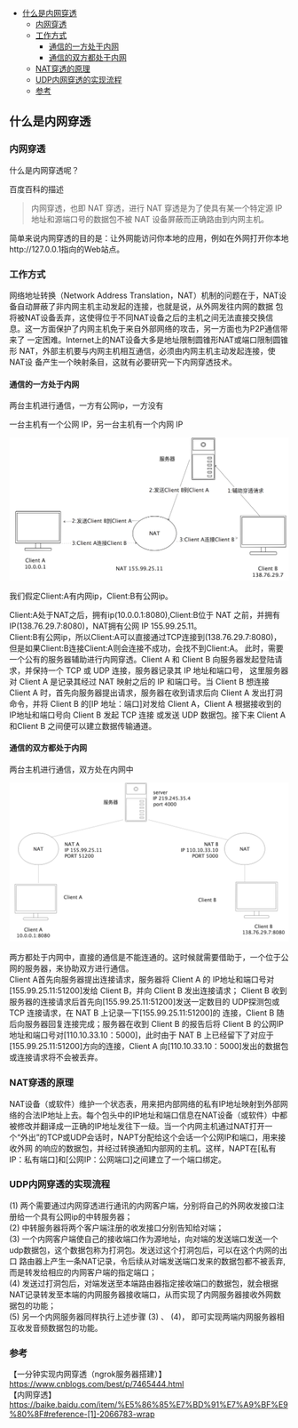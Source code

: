 <!-- START doctoc generated TOC please keep comment here to allow auto update -->
<!-- DON'T EDIT THIS SECTION, INSTEAD RE-RUN doctoc TO UPDATE -->

- [什么是内网穿透](#%E4%BB%80%E4%B9%88%E6%98%AF%E5%86%85%E7%BD%91%E7%A9%BF%E9%80%8F)
  - [内网穿透](#%E5%86%85%E7%BD%91%E7%A9%BF%E9%80%8F)
  - [工作方式](#%E5%B7%A5%E4%BD%9C%E6%96%B9%E5%BC%8F)
    - [通信的一方处于内网](#%E9%80%9A%E4%BF%A1%E7%9A%84%E4%B8%80%E6%96%B9%E5%A4%84%E4%BA%8E%E5%86%85%E7%BD%91)
    - [通信的双方都处于内网](#%E9%80%9A%E4%BF%A1%E7%9A%84%E5%8F%8C%E6%96%B9%E9%83%BD%E5%A4%84%E4%BA%8E%E5%86%85%E7%BD%91)
  - [NAT穿透的原理](#nat%E7%A9%BF%E9%80%8F%E7%9A%84%E5%8E%9F%E7%90%86)
  - [UDP内网穿透的实现流程](#udp%E5%86%85%E7%BD%91%E7%A9%BF%E9%80%8F%E7%9A%84%E5%AE%9E%E7%8E%B0%E6%B5%81%E7%A8%8B)
  - [参考](#%E5%8F%82%E8%80%83)

<!-- END doctoc generated TOC please keep comment here to allow auto update -->

## 什么是内网穿透

### 内网穿透

什么是内网穿透呢？  

百度百科的描述

> 内网穿透，也即 NAT 穿透，进行 NAT 穿透是为了使具有某一个特定源 IP 地址和源端口号的数据包不被 NAT 设备屏蔽而正确路由到内网主机。  

简单来说内网穿透的目的是：让外网能访问你本地的应用，例如在外网打开你本地http://127.0.0.1指向的Web站点。   

### 工作方式

网络地址转换（Network Address Translation，NAT）机制的问题在于，NAT设备自动屏蔽了非内网主机主动发起的连接，也就是说，从外网发往内网的数据
包将被NAT设备丢弃，这使得位于不同NAT设备之后的主机之间无法直接交换信息。这一方面保护了内网主机免于来自外部网络的攻击，另一方面也为P2P通信带来了
一定困难。Internet上的NAT设备大多是地址限制圆锥形NAT或端口限制圆锥形 NAT，外部主机要与内网主机相互通信，必须由内网主机主动发起连接，使 NAT设
备产生一个映射条目，这就有必要研究一下内网穿透技术。  

#### 通信的一方处于内网

两台主机进行通信，一方有公网ip，一方没有  

一台主机有一个公网 IP，另一台主机有一个内网 IP

![channel](/img/nat_1.png?raw=true)

我们假定Client:A有内网ip，Client:B有公网ip。  

Client:A处于NAT之后，拥有ip(10.0.0.1:8080),Client:B位于 NAT 之前，并拥有IP(138.76.29.7:8080)，NAT拥有公网 IP 155.99.25.11。  
Client:B有公网ip，所以Client:A可以直接通过TCP连接到(138.76.29.7:8080)，但是如果Client:B连接Client:A则会连接不成功，会找不到Client:A。
此时，需要一个公有的服务器辅助进行内网穿透。Client A 和 Client B 向服务器发起登陆请求，并保持一个 TCP 或 UDP 连接，服务器记录其 IP 地址和端口号，
这里服务器对 Client A 是记录其经过 NAT 映射之后的 IP 和端口号。当 Client B 想连接 Client A 时，首先向服务器提出请求，服务器在收到请求后向
 Client A 发出打洞命令，并将 Client B 的[IP 地址：端口]对发给 Client A，Client A 根据接收到的 IP地址和端口号向 Client B 发起 TCP 连接
 或发送 UDP 数据包。接下来 Client A 和Client B 之间便可以建立数据传输通道。  

#### 通信的双方都处于内网

两台主机进行通信，双方处在内网中  

![channel](/img/nat_2.png?raw=true)

两方都处于内网中，直接的通信是不能连通的。这时候就需要借助于，一个位于公网的服务器，来协助双方进行通信。   
Client A首先向服务器提出连接请求，服务器将 Client A 的 IP地址和端口号对[155.99.25.11:51200]发给 Client B，并向 Client B 发出连接请求；
Client B 收到服务器的连接请求后首先向[155.99.25.11:51200]发送一定数目的 UDP探测包或 TCP 连接请求，在 NAT B 上记录一下[155.99.25.11:51200]的
连接，Client B 随后向服务器回复连接完成；服务器在收到 Client B 的报告后将 Client B 的公网IP 地址和端口号对[110.10.33.10：5000]，此时由于
 NAT B 上已经留下了对应于[155.99.25.11:51200]方向的连接，Client A 向[110.10.33.10：5000]发出的数据包或连接请求将不会被丢弃。  

### NAT穿透的原理

NAT设备（或软件）维护一个状态表，用来把内部网络的私有IP地址映射到外部网络的合法IP地址上去。每个包头中的IP地址和端口信息在NAT设备（或软件）中都
被修改并翻译成一正确的IP地址发往下一级。当一个内网主机通过NAT打开一个“外出”的TCP或UDP会话时，NAPT分配给这个会话一个公网IP和端口，用来接收外网
的响应的数据包，并经过转换通知内部网的主机。这样，NAPT在[私有IP：私有端口]和[公网IP：公网端口]之间建立了一个端口绑定。  

### UDP内网穿透的实现流程

(1) 两个需要通过内网穿透进行通讯的内网客户端，分别将自己的外网收发接口注册给一个具有公网ip的中转服务器；  
(2) 中转服务器将两个客户端注册的收发接口分别告知给对端；  
(3) 一个内网客户端使自己的接收端口作为源地址，向对端的发送端口发送一个udp数据包，这个数据包称为打洞包。发送过这个打洞包后，可以在这个内网的出口
路由器上产生一条NAT记录，令后续从对端发送端口发来的数据包都不被丢弃, 而是转发给相应的内网客户端的指定端口；  
(4) 发送过打洞包后，对端发送至本端路由器指定接收端口的数据包，就会根据NAT记录转发至本端的内网服务器接收端口，从而实现了内网服务器接收外网数据包的功能；  
(5) 另一个内网服务器同样执行上述步骤 (3) 、 (4)， 即可实现两端内网服务器相互收发音频数据包的功能。  


### 参考
【一分钟实现内网穿透（ngrok服务器搭建）】https://www.cnblogs.com/best/p/7465444.html  
【内网穿透】https://baike.baidu.com/item/%E5%86%85%E7%BD%91%E7%A9%BF%E9%80%8F#reference-[1]-2066783-wrap  